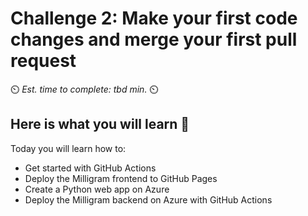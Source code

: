 # Challenge 2: Make your first code changes and merge your first pull request

⏲️ _Est. time to complete: tbd min._ ⏲️

## Here is what you will learn 🎯

Today you will learn how to:

- Get started with GitHub Actions
- Deploy the Milligram frontend to GitHub Pages
- Create a Python web app on Azure
- Deploy the Milligram backend on Azure with GitHub Actions